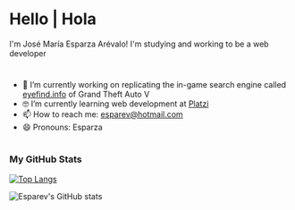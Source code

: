 # Hello | Hola

I'm José María Esparza Arévalo! I'm studying and working to be a web developer

# 

- 🔭 I’m currently working on replicating the in-game search engine called [eyefind.info](https://esparev.github.io/eyefind.info/) of Grand Theft Auto V
- 🤓 I’m currently learning web development at [Platzi](https://www.platzi.com/web/)
- 📫 How to reach me: esparev@hotmail.com
- 😄 Pronouns: Esparza

#

### My GitHub Stats

[![Top Langs](https://github-readme-stats.vercel.app/api/top-langs/?username=esparev&layout=compact&theme=dark)](https://github.com/esparev/github-readme-stats)

![Esparev's GitHub stats](https://github-readme-stats.vercel.app/api?username=esparev&show_icons=true&theme=dark)
